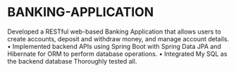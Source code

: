 # BANKING-APPLICATION
Developed a RESTful web-based Banking Application that allows users to create accounts, deposit and withdraw money, and  manage account details.  • Implemented backend APIs using Spring Boot with Spring Data JPA and Hibernate for ORM to perform database operations.  • Integrated My SQL as the backend database Thoroughly tested all.
